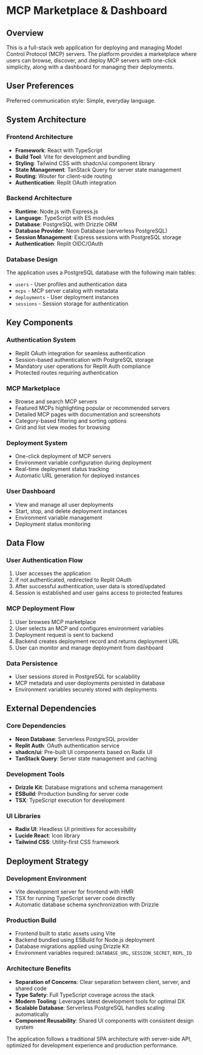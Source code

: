 # MCP Marketplace & Dashboard

## Overview
This is a full-stack web application for deploying and managing Model Control Protocol (MCP) servers. The platform provides a marketplace where users can browse, discover, and deploy MCP servers with one-click simplicity, along with a dashboard for managing their deployments.

## User Preferences
Preferred communication style: Simple, everyday language.

## System Architecture

### Frontend Architecture
- **Framework**: React with TypeScript
- **Build Tool**: Vite for development and bundling
- **Styling**: Tailwind CSS with shadcn/ui component library
- **State Management**: TanStack Query for server state management
- **Routing**: Wouter for client-side routing
- **Authentication**: Replit OAuth integration

### Backend Architecture
- **Runtime**: Node.js with Express.js
- **Language**: TypeScript with ES modules
- **Database**: PostgreSQL with Drizzle ORM
- **Database Provider**: Neon Database (serverless PostgreSQL)
- **Session Management**: Express sessions with PostgreSQL storage
- **Authentication**: Replit OIDC/OAuth

### Database Design
The application uses a PostgreSQL database with the following main tables:
- `users` - User profiles and authentication data
- `mcps` - MCP server catalog with metadata
- `deployments` - User deployment instances
- `sessions` - Session storage for authentication

## Key Components

### Authentication System
- Replit OAuth integration for seamless authentication
- Session-based authentication with PostgreSQL storage
- Mandatory user operations for Replit Auth compliance
- Protected routes requiring authentication

### MCP Marketplace
- Browse and search MCP servers
- Featured MCPs highlighting popular or recommended servers
- Detailed MCP pages with documentation and screenshots
- Category-based filtering and sorting options
- Grid and list view modes for browsing

### Deployment System
- One-click deployment of MCP servers
- Environment variable configuration during deployment
- Real-time deployment status tracking
- Automatic URL generation for deployed instances

### User Dashboard
- View and manage all user deployments
- Start, stop, and delete deployment instances
- Environment variable management
- Deployment status monitoring

## Data Flow

### User Authentication Flow
1. User accesses the application
2. If not authenticated, redirected to Replit OAuth
3. After successful authentication, user data is stored/updated
4. Session is established and user gains access to protected features

### MCP Deployment Flow
1. User browses MCP marketplace
2. User selects an MCP and configures environment variables
3. Deployment request is sent to backend
4. Backend creates deployment record and returns deployment URL
5. User can monitor and manage deployment from dashboard

### Data Persistence
- User sessions stored in PostgreSQL for scalability
- MCP metadata and user deployments persisted in database
- Environment variables securely stored with deployments

## External Dependencies

### Core Dependencies
- **Neon Database**: Serverless PostgreSQL provider
- **Replit Auth**: OAuth authentication service
- **shadcn/ui**: Pre-built UI components based on Radix UI
- **TanStack Query**: Server state management and caching

### Development Tools
- **Drizzle Kit**: Database migrations and schema management
- **ESBuild**: Production bundling for server code
- **TSX**: TypeScript execution for development

### UI Libraries
- **Radix UI**: Headless UI primitives for accessibility
- **Lucide React**: Icon library
- **Tailwind CSS**: Utility-first CSS framework

## Deployment Strategy

### Development Environment
- Vite development server for frontend with HMR
- TSX for running TypeScript server code directly
- Automatic database schema synchronization with Drizzle

### Production Build
- Frontend built to static assets using Vite
- Backend bundled using ESBuild for Node.js deployment
- Database migrations applied using Drizzle Kit
- Environment variables required: `DATABASE_URL`, `SESSION_SECRET`, `REPL_ID`

### Architecture Benefits
- **Separation of Concerns**: Clear separation between client, server, and shared code
- **Type Safety**: Full TypeScript coverage across the stack
- **Modern Tooling**: Leverages latest development tools for optimal DX
- **Scalable Database**: Serverless PostgreSQL handles scaling automatically
- **Component Reusability**: Shared UI components with consistent design system

The application follows a traditional SPA architecture with server-side API, optimized for development experience and production performance.